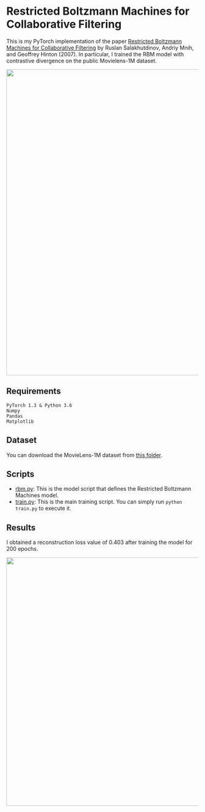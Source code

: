 # Restricted Boltzmann Machines for Collaborative Filtering

This is my PyTorch implementation of the paper [Restricted Boltzmann Machines for Collaborative Filtering](https://www.cs.toronto.edu/~rsalakhu/papers/rbmcf.pdf) by Ruslan Salakhutdinov, Andriy Mnih, and Geoffrey Hinton (2007). In particular, I trained the RBM model with contrastive divergence on the public Movielens-1M dataset.

<img src="https://github.com/khanhnamle1994/transfer-rec/blob/master/Boltzmann-Machines-Experiments/RBM-CF-PyTorch/pics/Fig1.png" width="800">

## Requirements
```
PyTorch 1.3 & Python 3.6
Numpy
Pandas
Matplotlib
```

## Dataset
You can download the MovieLens-1M dataset from [this folder](https://github.com/khanhnamle1994/transfer-rec/tree/master/ml-1m).

## Scripts
* [rbm.py](https://github.com/khanhnamle1994/transfer-rec/blob/master/RBM-CF-PyTorch/rbm.py): This is the model script that defines the Restricted Boltzmann Machines model.
* [train.py](https://github.com/khanhnamle1994/transfer-rec/blob/master/RBM-CF-PyTorch/train.py): This is the main training script. You can simply run `python train.py` to execute it.

## Results
I obtained a reconstruction loss value of 0.403 after training the model for 200 epochs.

<img src="https://github.com/khanhnamle1994/transfer-rec/blob/master/Boltzmann-Machines-Experiments/RBM-CF-PyTorch/pics/result.png" width="650">
